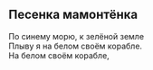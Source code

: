 ## Песенка мамонтёнка
По синему морю, к зелёной земле  
Плыву я на белом своём корабле.  
На белом своём корабле,

